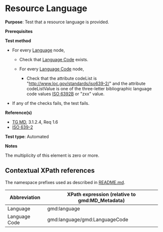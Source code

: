 # Resource Language

**Purpose**: Test that a resource language is provided.

**Prerequisites**

**Test method**

* For every [Language](#lang) node,

    * Check that [Language Code](#langCode) exists.

    * For every [Language Code](#langCode) node,

        * Check that the attribute codeList is "http://www.loc.gov/standards/iso639-2/" and the attribute codeListValue is one of the three-letter bibliographic language code values [ISO 6392B](http://inspire.ec.europa.eu/schemas/common/1.0/common.xsd) or "zxx" value.

* If any of the checks fails, the test fails.

**Reference(s)**	 

* [TG MD](./README.md#ref_TG_MD), 3.1.2.4, Req 1.6
* [ISO 639-2](./README.md#ref_ISO_639_2)

**Test type**: Automated

**Notes**

The multiplicity of this element is zero or more.

## Contextual XPath references

The namespace prefixes used as described in [README.md](./README.md#namespaces).

Abbreviation                                   |  XPath expression (relative to gmd:MD_Metadata)
-----------------------------------------------| -------------------------------------------------------------------------
<a name="lang"></a> Language  | gmd:language
<a name="langCode"></a> Language Code | gmd:language/gmd:LanguageCode
